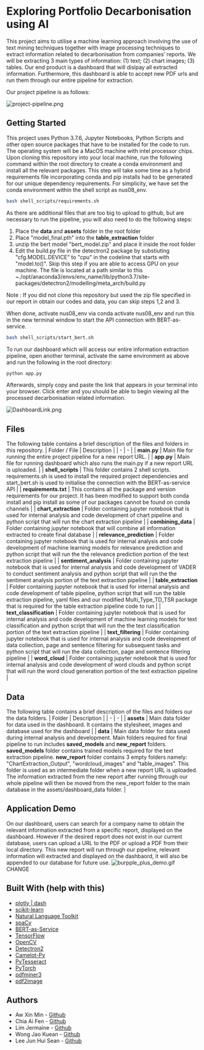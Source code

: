 # Exploring Portfolio Decarbonisation using AI

This project aims to utilise a machine learning approach involving the use of text mining techniques together with image processing techniques to extract information related to decarbonisation from companies’ reports. We will be extracting 3 main types of information: (1) text; (2) chart images; (3) tables. Our end product is a dashboard that will dislpay all extracted information. Furthermore, this dashboard is able to accept new PDF urls and run them through our entire pipeline for extraction. 


Our project pipeline is as follows: 

![project-pipeline.png](https://i.ibb.co/r4S0Bzv/Screenshot-2021-11-11-at-12-26-24-AM.png)



## Getting Started
This project uses Python 3.7.6, Jupyter Notebooks, Python Scripts and other open source packages that have to be installed for the code to run. The operating system will be a MacOS machine with intel processor chips. Upon cloning this repository into your local machine, run the following command within the root directory to create a conda environment and install all the relevant packages. This step will take some time as a hybrid requirements file incorporating conda and pip installs had to be generated for our unique dependency requirements. For simplicity, we have set the conda environment within the shell script as nus08_env.
```bash 
bash shell_scripts/requirements.sh
```

As there are additional files that are too big to upload to github, but are necessary to run the pipeline, you will also need to do the following steps:
1. Place the **data** and **assets** folder in the root folder
2. Place "model_final.pth" into the **table_extraction** folder
3. unzip the bert model "bert_model.zip" and place it inside the root folder
4. Edit the build.py file in the detectron2 package by substiuting "cfg.MODEL.DEVICE" to "cpu" in the codeline that starts with "model.to()". Skip this step if you are able to access GPU on your machine. The file is located at a path similar to this ~./opt/anaconda3/envs/env_name/lib/python3.7/site-packages/detectron2/modelling/meta_arch/build.py

Note : If you did not clone this repository but used the zip file specified in our report in obtain our codes and data, you can skip steps 1,2 and 3.

When done, activate nus08_env via conda activate nus08_env and run this in the new terminal window to start the API connection with BERT-as-service. 
```bash 
bash shell_scripts/start_bert.sh
```

To run our dashboard which will access our entire information extraction pipeline, open another terminal, activate the same environment as above and run the following in the root directory:
```bash
python app.py
````

Afterwards, simply copy and paste the link that appears in your terminal into your browser. Click enter and you should be able to begin viewing all the processed decarbonisation related information. 

![DashboardLink.png](https://i.ibb.co/3BD9Mjc/tg-image-2356045203.jpg)


## Files
The following table contains a brief description of the files and folders in this repository.
| Folder / File | Description |
| - | - |
| **main.py** | Main file for running the entire project pipeline for a new report URL. |
| **app.py** | Main file for running dashboard which also runs the main.py if a new report URL is uploaded. |
| **shell_scripts** | This folder contains 2 shell scripts. requirements.sh is used to install the required project dependencies and start_bert.sh is used to initialise the connection with the BERT-as-service API |
| **requirements.txt** | This contains all the package and version requirements for our project. It has been modified to support both conda install and pip install as some of our packages cannot be found on conda channels |
| **chart_extraction** | Folder containing jupyter notebook that is used for internal analysis and code development of chart pipeline and python script that will run the chart extraction pipeline |
| **combining_data** | Folder containing jupyter notebook that will combine all information extracted to create final database |
| **relevance_prediction** | Folder containing jupyter notebook that is used for internal analysis and code development of machine learning models for relevance prediction and python script that will run the the relevance prediction portion of the text extraction pipeline  | 
| **sentiment_analysis** | Folder containing jupyter notebook that is used for internal analysis and code development of VADER to conduct sentiment analysis and python script that will run the the sentiment analysis portion of the text extraction pipeline  |
| **table_extraction** | Folder containing jupyter notebook that is used for internal analysis and code development of table pipeline, python script that will run the table extraction pipeline, yaml files and our modified Multi_Type_TD_TSR package that is required for the table extraction pipeline code to run |
| **text_classification** | Folder containing jupyter notebook that is used for internal analysis and code development of machine learning models for text classification and python script that will run the the text classification portion of the text extraction pipeline  | 
| **text_filtering** | Folder containing jupyter notebook that is used for internal analysis and code development of data collection, page and sentence filtering for subsequent tasks and python script that will run the data collection, page and sentence filtering pipeline  | 
| **word_cloud** | Folder containing jupyter notebook that is used for internal analysis and code development of word clouds and python script that will run the word cloud generation portion of the text extraction pipeline |
## Data
The following table contains a brief description of the files and folders our the data folders.
| Folder | Description |
| - | - |
| **assets** | Main data folder for data used in the dashboard. It contains the stylesheet, images and database used for the dashboard |
| **data** | Main data folder for data used during internal analysis and development. Main folders required for final pipeline to run includes **saved_models** and **new_report** folders. **saved_models** folder contains trained models required for the text extraction pipeline. **new_report** folder contains 3 empty folders namely: "ChartExtraction_Output", "wordcloud_images" and "table_images". This folder is used as an intermediate folder when a new report URL is uploaded. The information extracted from the new report after running through our whole pipeline will then be moved from the new_report folder to the main database in the assets/dashboard_data folder. |


## Application Demo
On our dashboard, users can search for a company name to obtain the relevant information extracted from a specific report, displayed on the dashboard. However if the desired report does not exist in our current database, users can upload a URL to the PDF or upload a PDF from their local directory. This new report will run through our pipeline, relevant information will extracted and displayed on the dashbaord, it will also be appended to our database for future use.
![burpple_plus_demo.gif](assets/burpple_plus_demo.gif) CHANGE

## Built With (help with this)
- [plotly | dash](https://dash.plotly.com/)
- [scikit-learn](https://scikit-learn.org/stable/)
- [Natural Language Toolkit](https://www.nltk.org/)
- [spaCy](https://spacy.io/)
- [BERT-as-Service](https://github.com/hanxiao/bert-as-service)
- [TensorFlow](https://www.tensorflow.org/)
- [OpenCV](https://docs.opencv.org/4.1.2/)
- [Detectron2](https://github.com/facebookresearch/detectron2)
- [Camelot-Py](https://camelot-py.readthedocs.io/en/master/)
- [PyTesseract](https://github.com/tesseract-ocr/tesseract)
- [PyTorch](https://pytorch.org/)
- [pdfminer3](https://github.com/gwk/pdfminer3)
- [pdf2image](https://github.com/Belval/pdf2image)

## Authors
- Aw Xin Min - [Github](https://github.com/awxinmin)
- Chia Ai Fen - [Github](https://github.com/chiaaifen)
- Lim Jermaine - [Github](https://github.com/limjermaine88)
- Wong Jao Kuean - [Github](https://github.com/jaokuean)
- Lee Jun Hui Sean - [Github](https://github.com/seansljh)